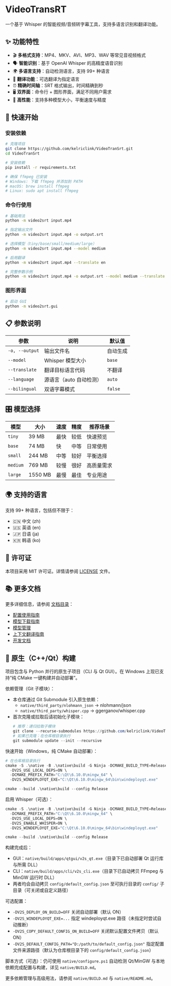 # VideoTransRT

一个基于 Whisper 的智能视频/音频转字幕工具，支持多语言识别和翻译功能。

## ✨ 功能特性

- 🎬 **多格式支持**：MP4、MKV、AVI、MP3、WAV 等常见音视频格式
- 🗣️ **智能识别**：基于 OpenAI Whisper 的高精度语音识别
- 🌍 **多语言支持**：自动检测语言，支持 99+ 种语言
- 🔄 **翻译功能**：可选翻译为指定语言
- ⏰ **精确时间轴**：SRT 格式输出，时间精确到秒
- 🖥️ **双界面**：命令行 + 图形界面，满足不同用户需求
- 🚀 **高性能**：支持多种模型大小，平衡速度与精度

## 🚀 快速开始

### 安装依赖

```bash
# 克隆项目
git clone https://github.com/kelriclink/VideoTranSrt.git
cd VideoTranSrt

# 安装依赖
pip install -r requirements.txt

# 确保 ffmpeg 已安装
# Windows: 下载 ffmpeg 并添加到 PATH
# macOS: brew install ffmpeg
# Linux: sudo apt install ffmpeg
```

### 命令行使用

```bash
# 基础用法
python -m video2srt input.mp4

# 指定输出文件
python -m video2srt input.mp4 -o output.srt

# 选择模型（tiny/base/small/medium/large）
python -m video2srt input.mp4 --model medium

# 启用翻译
python -m video2srt input.mp4 --translate en

# 完整参数示例
python -m video2srt input.mp4 -o output.srt --model medium --translate en --language auto
```

### 图形界面

```bash
# 启动 GUI
python -m video2srt.gui
```

## 📋 参数说明

| 参数 | 说明 | 默认值 |
|------|------|--------|
| `-o, --output` | 输出文件名 | 自动生成 |
| `--model` | Whisper 模型大小 | `base` |
| `--translate` | 翻译目标语言代码 | 不翻译 |
| `--language` | 源语言（auto 自动检测） | `auto` |
| `--bilingual` | 双语字幕模式 | `false` |

## 🎛️ 模型选择

| 模型 | 大小 | 速度 | 精度 | 推荐场景 |
|------|------|------|------|----------|
| `tiny` | 39 MB | 最快 | 较低 | 快速预览 |
| `base` | 74 MB | 快 | 中等 | 日常使用 |
| `small` | 244 MB | 中等 | 较好 | 平衡选择 |
| `medium` | 769 MB | 较慢 | 很好 | 高质量需求 |
| `large` | 1550 MB | 最慢 | 最佳 | 专业用途 |

## 🌍 支持的语言

支持 99+ 种语言，包括但不限于：
- 🇨🇳 中文 (zh)
- 🇺🇸 英语 (en)
- 🇯🇵 日语 (ja)
- 🇰🇷 韩语 (ko)

## 📄 许可证

本项目采用 MIT 许可证。详情请参阅 [LICENSE](LICENSE) 文件。

## 📚 更多文档

更多详细信息，请参阅 [文档目录](doc/documentation.md)：

- [配置使用指南](doc/md_backup/CONFIG_USAGE.md)
- [模型下载指南](doc/md_backup/MODEL_DOWNLOAD_GUIDE.md)
- [模型管理](doc/md_backup/MODEL_MANAGEMENT.md)
- [上下文翻译指南](doc/md_backup/CONTEXT_TRANSLATION_GUIDE.md)
- [开发文档](doc/md_backup/DEVELOPMENT.md)

## 🧩 原生（C++/Qt）构建

项目包含与 Python 并行的原生子项目（CLI 与 Qt GUI）。在 Windows 上现已支持“纯 CMake 一键构建并自动部署”。
 
依赖管理（Git 子模块）：
- 本仓库通过 Git Submodule 引入原生依赖：
  - `native/third_party/nlohmann_json` → nlohmann/json
  - `native/third_party/whisper.cpp` → ggerganov/whisper.cpp
- 首次克隆或拉取后请初始化子模块：
  ```powershell
  # 推荐：递归拉取子模块
  git clone --recurse-submodules https://github.com/kelriclink/VideoTranSrt.git
  # 如果已克隆：在仓库根目录执行
  git submodule update --init --recursive
  ```

快速开始（Windows，纯 CMake 自动部署）：

```powershell
# 在仓库根目录执行
cmake -S .\native -B .\native\build -G Ninja -DCMAKE_BUILD_TYPE=Release \
  -DV2S_USE_LOCAL_DEPS=ON \
  -DCMAKE_PREFIX_PATH="C:\Qt\6.10.0\mingw_64" \
  -DV2S_WINDEPLOYQT_EXE="C:\Qt\6.10.0\mingw_64\bin\windeployqt.exe"

cmake --build .\native\build --config Release
```
 
启用 Whisper（可选）：
```powershell
cmake -S .\native -B .\native\build -G Ninja -DCMAKE_BUILD_TYPE=Release \
  -DCMAKE_PREFIX_PATH="C:\Qt\6.10.0\mingw_64" \
  -DV2S_USE_LOCAL_DEPS=ON \
  -DV2S_ENABLE_WHISPER=ON \
  -DV2S_WINDEPLOYQT_EXE="C:\Qt\6.10.0\mingw_64\bin\windeployqt.exe"

cmake --build .\native\build --config Release
```

构建完成后：
- GUI：`native/build/apps/qtgui/v2s_qt.exe`（目录下已自动部署 Qt 运行库与所需 DLL）
- CLI：`native/build/apps/cli/v2s_cli.exe`（目录下已自动拷贝 FFmpeg 与 MinGW 运行时 DLL）
- 两者均会自动拷贝 `config/default_config.json` 至可执行目录的 `config/` 子目录（可关闭或自定义路径）

可选配置：
- `-DV2S_DEPLOY_ON_BUILD=OFF` 关闭自动部署（默认 ON）
- `-DV2S_WINDEPLOYQT_EXE=...` 指定 windeployqt.exe 路径（未指定时尝试自动推断）
- `-DV2S_COPY_DEFAULT_CONFIG_ON_BUILD=OFF` 关闭默认配置文件拷贝（默认 ON）
- `-DV2S_DEFAULT_CONFIG_PATH="D:/path/to/default_config.json"` 指定配置文件来源路径（默认为仓库根目录下的 `config/default_config.json`）

脚本方式（可选）：仍可使用 `native/configure.ps1` 自动检测 Qt/MinGW 与本地依赖完成配置与构建，详见 `native/BUILD.md`。

更多依赖管理与高级用法，请参阅 `native/BUILD.md` 与 `native/README.md`。